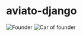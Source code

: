 # aviato-django

![Founder](https://pbs.twimg.com/profile_images/494303877139689472/0iGMxx3Y_400x400.jpeg)
![Car of founder](https://turo.com/blog/wp-content/uploads/2016/09/Blog-hero-aviato.jpg)